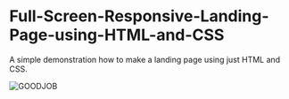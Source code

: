 # Full-Screen-Responsive-Landing-Page-using-HTML-and-CSS
A simple demonstration how to make a landing page using just HTML and CSS.

![GOODJOB](https://user-images.githubusercontent.com/60861872/156907246-9b8c5fae-f0b3-4c6d-975b-03b5aee38968.gif)
